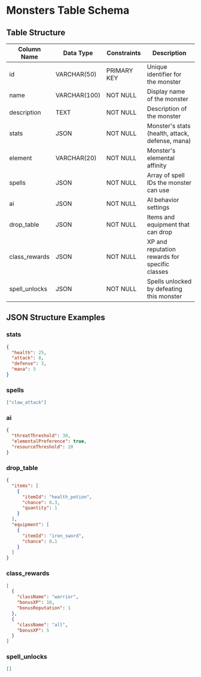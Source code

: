 # Monsters Table Schema

## Table Structure

| Column Name | Data Type | Constraints | Description |
|-------------|-----------|-------------|-------------|
| id | VARCHAR(50) | PRIMARY KEY | Unique identifier for the monster |
| name | VARCHAR(100) | NOT NULL | Display name of the monster |
| description | TEXT | NOT NULL | Description of the monster |
| stats | JSON | NOT NULL | Monster's stats (health, attack, defense, mana) |
| element | VARCHAR(20) | NOT NULL | Monster's elemental affinity |
| spells | JSON | NOT NULL | Array of spell IDs the monster can use |
| ai | JSON | NOT NULL | AI behavior settings |
| drop_table | JSON | NOT NULL | Items and equipment that can drop |
| class_rewards | JSON | NOT NULL | XP and reputation rewards for specific classes |
| spell_unlocks | JSON | NOT NULL | Spells unlocked by defeating this monster |

## JSON Structure Examples

### stats
```json
{
  "health": 25,
  "attack": 8,
  "defense": 3,
  "mana": 5
}
```

### spells
```json
["claw_attack"]
```

### ai
```json
{
  "threatThreshold": 30,
  "elementalPreference": true,
  "resourceThreshold": 20
}
```

### drop_table
```json
{
  "items": [
    {
      "itemId": "health_potion",
      "chance": 0.3,
      "quantity": 1
    }
  ],
  "equipment": [
    {
      "itemId": "iron_sword",
      "chance": 0.1
    }
  ]
}
```

### class_rewards
```json
[
  {
    "className": "warrior",
    "bonusXP": 10,
    "bonusReputation": 1
  },
  {
    "className": "all",
    "bonusXP": 5
  }
]
```

### spell_unlocks
```json
[]